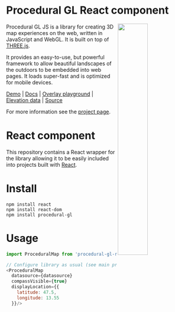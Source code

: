 Procedural GL React component
=============================

<img src="https://raw.githubusercontent.com/felixpalmer/procedural-gl-js/main/screenshots/title.jpg" width="40%" align="right" />

Procedural GL JS is a library for creating 3D map experiences on the web, written in JavaScript and WebGL. It is built on top of [THREE.js](https://github.com/mrdoob/three.js).

It provides an easy-to-use, but powerful framework to allow beautiful landscapes of the outdoors to be embedded into web pages. It loads super-fast and is optimized for mobile devices.

[Demo](https://felixpalmer.github.io/procedural-gl-js/) | [Docs](https://felixpalmer.github.io/procedural-gl-js/docs/) | [Overlay playground](https://felixpalmer.github.io/procedural-gl-js/docs/overlays.html) | [Elevation data](https://www.nasadem.xyz) | [Source](https://github.com/felixpalmer/procedural-gl-js)

For more information see the [project page](https://github.com/felixpalmer/procedural-gl-js).

React component
===============

This repository contains a React wrapper for the library allowing it to be easily included into projects built with [React](https://reactjs.org/).

Install
=======

    npm install react
    npm install react-dom
    npm install procedural-gl

Usage
=====

```javascript 
import ProceduralMap from 'procedural-gl-react';

// Configure library as usual (see main project)
<ProceduralMap
  datasource={datasource}
  compassVisible={true}
  displayLocation={{
    latitude: 47.5,
    longitude: 13.55
  }}/>
```
